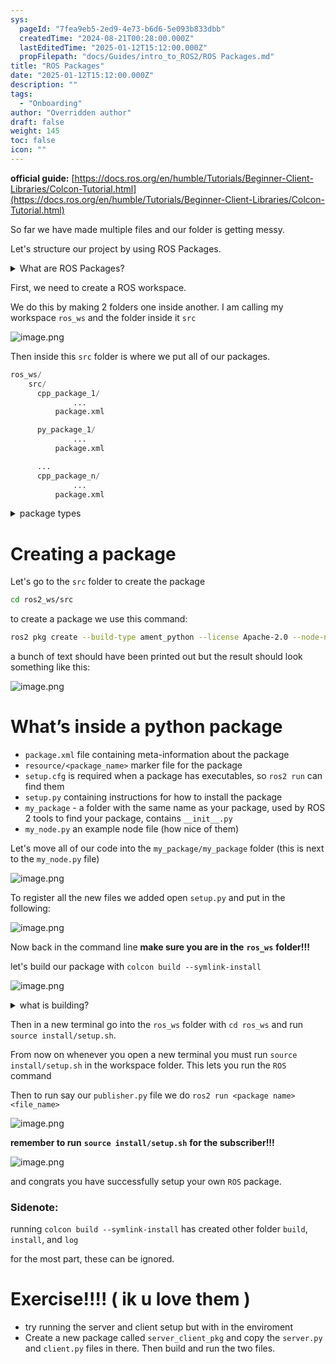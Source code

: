 ```yaml
---
sys:
  pageId: "7fea9eb5-2ed9-4e73-b6d6-5e093b833dbb"
  createdTime: "2024-08-21T00:28:00.000Z"
  lastEditedTime: "2025-01-12T15:12:00.000Z"
  propFilepath: "docs/Guides/intro_to_ROS2/ROS Packages.md"
title: "ROS Packages"
date: "2025-01-12T15:12:00.000Z"
description: ""
tags:
  - "Onboarding"
author: "Overridden author"
draft: false
weight: 145
toc: false
icon: ""
---
```


**official guide:** [https://docs.ros.org/en/humble/Tutorials/Beginner-Client-Libraries/Colcon-Tutorial.html](https://docs.ros.org/en/humble/Tutorials/Beginner-Client-Libraries/Colcon-Tutorial.html)

So far we have made multiple files and our folder is getting messy.

Let's structure our project by using ROS Packages.

<details>

<summary>What are ROS Packages?</summary>

ROS Packages are, as the name implies, packages of code that are highly sharable between ROS developers.

They consist of a folder, `package.xml` file, and source code

```python
      cpp_package_1/
		      ... imagine much code files here ..
          package.xml
```

</details>

First, we need to create a ROS workspace.

We do this by making 2 folders one inside another. I am calling my workspace `ros_ws` and the folder inside it `src`

![image.png](https://prod-files-secure.s3.us-west-2.amazonaws.com/d518164a-d88e-44d1-a4ee-3adb3bd8bce0/70706947-fd18-4537-a67b-e12946812d31/image.png?X-Amz-Algorithm=AWS4-HMAC-SHA256&X-Amz-Content-Sha256=UNSIGNED-PAYLOAD&X-Amz-Credential=ASIAZI2LB466USSF3YGC%2F20250605%2Fus-west-2%2Fs3%2Faws4_request&X-Amz-Date=20250605T051021Z&X-Amz-Expires=3600&X-Amz-Security-Token=IQoJb3JpZ2luX2VjEGUaCXVzLXdlc3QtMiJIMEYCIQCxxIC0q2pImEp5RvylLQShATIA7A7vlJXEKH7EzQnaXAIhANJFoWCQVlc86Llm%2BS7i3hOmAzYNqiw2Q2HiAmZeV1reKv8DCD4QABoMNjM3NDIzMTgzODA1Igy6%2BCRzMGkKSy5qMaEq3AOh9uJQ1bF1ggODXcRDjWyUQJmLBc20IUxUyHEUoaCVNTDQ%2B7BSCuq15GQWZaW8izOJf1lSRZ2FyfAdyYvrhAHL%2By48HYxrdmiIkRjsc9q41pTcQ%2F9VjpQsK8L53zXjnpOTr3qFzZjNWehRxpbBPNPDI%2FjlrXmZWhr9AwYVLQ3cI8j1iN59Em8geNEgp1sQruiwEXG5zGbVt8%2Bi0gSUWYbYmcLOP4uDGTxePWFAqm4Ba9ILzX58gOSUBAuawh3HuyFnlYpi3FC2lAw7PFFKgoz391KYyQDO7fiuMeODzM4ozFqET1BR1iT%2FyR0dRddoinOxuIgCvMMGCg53ZtPt2pjrgevcbmXObrXGoX15Us3ImtXzKxFGuLN6Lu4DCLFrrpw%2FdPRzk69UiUu6mX5iHYXPOi%2BVpYU8zcvvjYFwx8DXR%2Fxh4f8RiKCga0FRPTwYKwgZZpVGxybI6j6wOj5KgFfNIUaBCkq2vfBVs9UONDQE%2F1p5iYC0RH2tsBDlafDcRQoJvwGvliJhFIRUeOgdyTtxnN3OV332Mp73MVdeC09GEtmAcqJrqaacl%2FAjf5FvTKSNLWyIvMXsa857CkIAFL6O34ZtzUlIwNZGql4A27YXUcNH%2BQEkYEuSAEBl%2FDCOw4TCBjqkAVqRxMmLpKQhh%2FUWSFBPB6H5SjQnvescDKY20GFmbwpj6oTAZB2OeVfSXTXmAKw%2F%2BnrYQ6jIfLkZRwxYDpsYnItJWBrHiEtYDjsj0%2FZ2X5FhngTDSQ1O1hWMZPADDF1AgYrKepB%2Bqzv1kXeOuJ%2FD05H0uTtF%2F3DJ0AgWj1zZWBOydaposV1CrOsWlISCGJVD59np0bxWHbc0IRdgWE0rGTMDIHyo&X-Amz-Signature=64f50d147e9753d1ace0ea4f8ede11c00483929d2809a0f1918ed550defb2e31&X-Amz-SignedHeaders=host&x-id=GetObject)

Then inside this `src` folder is where we put all of our packages.

```python
ros_ws/
    src/
      cpp_package_1/
		      ...
          package.xml

      py_package_1/
		      ...
          package.xml

      ...
      cpp_package_n/
		      ...
          package.xml

```

<details>

<summary>package types</summary>

packages can be either `C++` or python.

the intern file structure is different for each but for this guide we will stick to creating python packages

</details>

# Creating a package

Let's go to the `src` folder to create the package

```bash
cd ros2_ws/src
```

to create a package we use this command:

```bash
ros2 pkg create --build-type ament_python --license Apache-2.0 --node-name my_node my_package
```

a bunch of text should have been printed out but the result should look something like this:

![image.png](https://prod-files-secure.s3.us-west-2.amazonaws.com/d518164a-d88e-44d1-a4ee-3adb3bd8bce0/e6cf1e3f-8512-4a3e-b131-079f800bf3e8/image.png?X-Amz-Algorithm=AWS4-HMAC-SHA256&X-Amz-Content-Sha256=UNSIGNED-PAYLOAD&X-Amz-Credential=ASIAZI2LB466USSF3YGC%2F20250605%2Fus-west-2%2Fs3%2Faws4_request&X-Amz-Date=20250605T051021Z&X-Amz-Expires=3600&X-Amz-Security-Token=IQoJb3JpZ2luX2VjEGUaCXVzLXdlc3QtMiJIMEYCIQCxxIC0q2pImEp5RvylLQShATIA7A7vlJXEKH7EzQnaXAIhANJFoWCQVlc86Llm%2BS7i3hOmAzYNqiw2Q2HiAmZeV1reKv8DCD4QABoMNjM3NDIzMTgzODA1Igy6%2BCRzMGkKSy5qMaEq3AOh9uJQ1bF1ggODXcRDjWyUQJmLBc20IUxUyHEUoaCVNTDQ%2B7BSCuq15GQWZaW8izOJf1lSRZ2FyfAdyYvrhAHL%2By48HYxrdmiIkRjsc9q41pTcQ%2F9VjpQsK8L53zXjnpOTr3qFzZjNWehRxpbBPNPDI%2FjlrXmZWhr9AwYVLQ3cI8j1iN59Em8geNEgp1sQruiwEXG5zGbVt8%2Bi0gSUWYbYmcLOP4uDGTxePWFAqm4Ba9ILzX58gOSUBAuawh3HuyFnlYpi3FC2lAw7PFFKgoz391KYyQDO7fiuMeODzM4ozFqET1BR1iT%2FyR0dRddoinOxuIgCvMMGCg53ZtPt2pjrgevcbmXObrXGoX15Us3ImtXzKxFGuLN6Lu4DCLFrrpw%2FdPRzk69UiUu6mX5iHYXPOi%2BVpYU8zcvvjYFwx8DXR%2Fxh4f8RiKCga0FRPTwYKwgZZpVGxybI6j6wOj5KgFfNIUaBCkq2vfBVs9UONDQE%2F1p5iYC0RH2tsBDlafDcRQoJvwGvliJhFIRUeOgdyTtxnN3OV332Mp73MVdeC09GEtmAcqJrqaacl%2FAjf5FvTKSNLWyIvMXsa857CkIAFL6O34ZtzUlIwNZGql4A27YXUcNH%2BQEkYEuSAEBl%2FDCOw4TCBjqkAVqRxMmLpKQhh%2FUWSFBPB6H5SjQnvescDKY20GFmbwpj6oTAZB2OeVfSXTXmAKw%2F%2BnrYQ6jIfLkZRwxYDpsYnItJWBrHiEtYDjsj0%2FZ2X5FhngTDSQ1O1hWMZPADDF1AgYrKepB%2Bqzv1kXeOuJ%2FD05H0uTtF%2F3DJ0AgWj1zZWBOydaposV1CrOsWlISCGJVD59np0bxWHbc0IRdgWE0rGTMDIHyo&X-Amz-Signature=a21a7178e6c64e624576d3d751e309361e395ce61b085eb8e0183e88783e846b&X-Amz-SignedHeaders=host&x-id=GetObject)

# What’s inside a python package

- `package.xml` file containing meta-information about the package
- `resource/<package_name>` marker file for the package
- `setup.cfg` is required when a package has executables, so `ros2 run` can find them
- `setup.py` containing instructions for how to install the package
- `my_package` - a folder with the same name as your package, used by ROS 2 tools to find your package, contains `__init__.py`
- `my_node.py` an example node file (how nice of them)

Let's move all of our code into the `my_package/my_package` folder (this is next to the `my_node.py` file)

![image.png](https://prod-files-secure.s3.us-west-2.amazonaws.com/d518164a-d88e-44d1-a4ee-3adb3bd8bce0/9ce58f11-0da9-4d3e-b86d-506a9685d378/image.png?X-Amz-Algorithm=AWS4-HMAC-SHA256&X-Amz-Content-Sha256=UNSIGNED-PAYLOAD&X-Amz-Credential=ASIAZI2LB466USSF3YGC%2F20250605%2Fus-west-2%2Fs3%2Faws4_request&X-Amz-Date=20250605T051021Z&X-Amz-Expires=3600&X-Amz-Security-Token=IQoJb3JpZ2luX2VjEGUaCXVzLXdlc3QtMiJIMEYCIQCxxIC0q2pImEp5RvylLQShATIA7A7vlJXEKH7EzQnaXAIhANJFoWCQVlc86Llm%2BS7i3hOmAzYNqiw2Q2HiAmZeV1reKv8DCD4QABoMNjM3NDIzMTgzODA1Igy6%2BCRzMGkKSy5qMaEq3AOh9uJQ1bF1ggODXcRDjWyUQJmLBc20IUxUyHEUoaCVNTDQ%2B7BSCuq15GQWZaW8izOJf1lSRZ2FyfAdyYvrhAHL%2By48HYxrdmiIkRjsc9q41pTcQ%2F9VjpQsK8L53zXjnpOTr3qFzZjNWehRxpbBPNPDI%2FjlrXmZWhr9AwYVLQ3cI8j1iN59Em8geNEgp1sQruiwEXG5zGbVt8%2Bi0gSUWYbYmcLOP4uDGTxePWFAqm4Ba9ILzX58gOSUBAuawh3HuyFnlYpi3FC2lAw7PFFKgoz391KYyQDO7fiuMeODzM4ozFqET1BR1iT%2FyR0dRddoinOxuIgCvMMGCg53ZtPt2pjrgevcbmXObrXGoX15Us3ImtXzKxFGuLN6Lu4DCLFrrpw%2FdPRzk69UiUu6mX5iHYXPOi%2BVpYU8zcvvjYFwx8DXR%2Fxh4f8RiKCga0FRPTwYKwgZZpVGxybI6j6wOj5KgFfNIUaBCkq2vfBVs9UONDQE%2F1p5iYC0RH2tsBDlafDcRQoJvwGvliJhFIRUeOgdyTtxnN3OV332Mp73MVdeC09GEtmAcqJrqaacl%2FAjf5FvTKSNLWyIvMXsa857CkIAFL6O34ZtzUlIwNZGql4A27YXUcNH%2BQEkYEuSAEBl%2FDCOw4TCBjqkAVqRxMmLpKQhh%2FUWSFBPB6H5SjQnvescDKY20GFmbwpj6oTAZB2OeVfSXTXmAKw%2F%2BnrYQ6jIfLkZRwxYDpsYnItJWBrHiEtYDjsj0%2FZ2X5FhngTDSQ1O1hWMZPADDF1AgYrKepB%2Bqzv1kXeOuJ%2FD05H0uTtF%2F3DJ0AgWj1zZWBOydaposV1CrOsWlISCGJVD59np0bxWHbc0IRdgWE0rGTMDIHyo&X-Amz-Signature=65cdbe453b896ab31b42de1ca6814c7b54d7aa217f273f0bb03d3547bee718b3&X-Amz-SignedHeaders=host&x-id=GetObject)

To register all the new files we added open `setup.py` and put in the following:

![image.png](https://prod-files-secure.s3.us-west-2.amazonaws.com/d518164a-d88e-44d1-a4ee-3adb3bd8bce0/1cd7c262-4cae-4496-9d75-c178537d24a2/image.png?X-Amz-Algorithm=AWS4-HMAC-SHA256&X-Amz-Content-Sha256=UNSIGNED-PAYLOAD&X-Amz-Credential=ASIAZI2LB466USSF3YGC%2F20250605%2Fus-west-2%2Fs3%2Faws4_request&X-Amz-Date=20250605T051021Z&X-Amz-Expires=3600&X-Amz-Security-Token=IQoJb3JpZ2luX2VjEGUaCXVzLXdlc3QtMiJIMEYCIQCxxIC0q2pImEp5RvylLQShATIA7A7vlJXEKH7EzQnaXAIhANJFoWCQVlc86Llm%2BS7i3hOmAzYNqiw2Q2HiAmZeV1reKv8DCD4QABoMNjM3NDIzMTgzODA1Igy6%2BCRzMGkKSy5qMaEq3AOh9uJQ1bF1ggODXcRDjWyUQJmLBc20IUxUyHEUoaCVNTDQ%2B7BSCuq15GQWZaW8izOJf1lSRZ2FyfAdyYvrhAHL%2By48HYxrdmiIkRjsc9q41pTcQ%2F9VjpQsK8L53zXjnpOTr3qFzZjNWehRxpbBPNPDI%2FjlrXmZWhr9AwYVLQ3cI8j1iN59Em8geNEgp1sQruiwEXG5zGbVt8%2Bi0gSUWYbYmcLOP4uDGTxePWFAqm4Ba9ILzX58gOSUBAuawh3HuyFnlYpi3FC2lAw7PFFKgoz391KYyQDO7fiuMeODzM4ozFqET1BR1iT%2FyR0dRddoinOxuIgCvMMGCg53ZtPt2pjrgevcbmXObrXGoX15Us3ImtXzKxFGuLN6Lu4DCLFrrpw%2FdPRzk69UiUu6mX5iHYXPOi%2BVpYU8zcvvjYFwx8DXR%2Fxh4f8RiKCga0FRPTwYKwgZZpVGxybI6j6wOj5KgFfNIUaBCkq2vfBVs9UONDQE%2F1p5iYC0RH2tsBDlafDcRQoJvwGvliJhFIRUeOgdyTtxnN3OV332Mp73MVdeC09GEtmAcqJrqaacl%2FAjf5FvTKSNLWyIvMXsa857CkIAFL6O34ZtzUlIwNZGql4A27YXUcNH%2BQEkYEuSAEBl%2FDCOw4TCBjqkAVqRxMmLpKQhh%2FUWSFBPB6H5SjQnvescDKY20GFmbwpj6oTAZB2OeVfSXTXmAKw%2F%2BnrYQ6jIfLkZRwxYDpsYnItJWBrHiEtYDjsj0%2FZ2X5FhngTDSQ1O1hWMZPADDF1AgYrKepB%2Bqzv1kXeOuJ%2FD05H0uTtF%2F3DJ0AgWj1zZWBOydaposV1CrOsWlISCGJVD59np0bxWHbc0IRdgWE0rGTMDIHyo&X-Amz-Signature=423756521f356ea01d0a684918a916ec586d1faf676a4264ec404f6a31dc4dcf&X-Amz-SignedHeaders=host&x-id=GetObject)

Now back in the command line **make sure you are in the** **`ros_ws`** **folder!!!**

let's build our package with `colcon build --symlink-install`

![image.png](https://prod-files-secure.s3.us-west-2.amazonaws.com/d518164a-d88e-44d1-a4ee-3adb3bd8bce0/2f2a0d27-b173-48fd-b189-5f5c0ce65619/image.png?X-Amz-Algorithm=AWS4-HMAC-SHA256&X-Amz-Content-Sha256=UNSIGNED-PAYLOAD&X-Amz-Credential=ASIAZI2LB466USSF3YGC%2F20250605%2Fus-west-2%2Fs3%2Faws4_request&X-Amz-Date=20250605T051021Z&X-Amz-Expires=3600&X-Amz-Security-Token=IQoJb3JpZ2luX2VjEGUaCXVzLXdlc3QtMiJIMEYCIQCxxIC0q2pImEp5RvylLQShATIA7A7vlJXEKH7EzQnaXAIhANJFoWCQVlc86Llm%2BS7i3hOmAzYNqiw2Q2HiAmZeV1reKv8DCD4QABoMNjM3NDIzMTgzODA1Igy6%2BCRzMGkKSy5qMaEq3AOh9uJQ1bF1ggODXcRDjWyUQJmLBc20IUxUyHEUoaCVNTDQ%2B7BSCuq15GQWZaW8izOJf1lSRZ2FyfAdyYvrhAHL%2By48HYxrdmiIkRjsc9q41pTcQ%2F9VjpQsK8L53zXjnpOTr3qFzZjNWehRxpbBPNPDI%2FjlrXmZWhr9AwYVLQ3cI8j1iN59Em8geNEgp1sQruiwEXG5zGbVt8%2Bi0gSUWYbYmcLOP4uDGTxePWFAqm4Ba9ILzX58gOSUBAuawh3HuyFnlYpi3FC2lAw7PFFKgoz391KYyQDO7fiuMeODzM4ozFqET1BR1iT%2FyR0dRddoinOxuIgCvMMGCg53ZtPt2pjrgevcbmXObrXGoX15Us3ImtXzKxFGuLN6Lu4DCLFrrpw%2FdPRzk69UiUu6mX5iHYXPOi%2BVpYU8zcvvjYFwx8DXR%2Fxh4f8RiKCga0FRPTwYKwgZZpVGxybI6j6wOj5KgFfNIUaBCkq2vfBVs9UONDQE%2F1p5iYC0RH2tsBDlafDcRQoJvwGvliJhFIRUeOgdyTtxnN3OV332Mp73MVdeC09GEtmAcqJrqaacl%2FAjf5FvTKSNLWyIvMXsa857CkIAFL6O34ZtzUlIwNZGql4A27YXUcNH%2BQEkYEuSAEBl%2FDCOw4TCBjqkAVqRxMmLpKQhh%2FUWSFBPB6H5SjQnvescDKY20GFmbwpj6oTAZB2OeVfSXTXmAKw%2F%2BnrYQ6jIfLkZRwxYDpsYnItJWBrHiEtYDjsj0%2FZ2X5FhngTDSQ1O1hWMZPADDF1AgYrKepB%2Bqzv1kXeOuJ%2FD05H0uTtF%2F3DJ0AgWj1zZWBOydaposV1CrOsWlISCGJVD59np0bxWHbc0IRdgWE0rGTMDIHyo&X-Amz-Signature=20bb75f564d6f4816e1339b945d7e4d062c4c4d7005e966344660d8ac8947761&X-Amz-SignedHeaders=host&x-id=GetObject)

<details>

<summary>what is building?</summary>

if you are a CS major at Rose-Hulman you will learn the answer to this in CSSE132

but TLDR; is it combines all the code files into one program that can be run easily 

</details>

Then in a new terminal go into the `ros_ws` folder with `cd ros_ws` and run `source install/setup.sh`. 

From now on whenever you open a new terminal you must run `source install/setup.sh` in the workspace folder. This lets you run the `ROS` command

Then to run say our `publisher.py` file we do `ros2 run <package name> <file_name>`

![image.png](https://prod-files-secure.s3.us-west-2.amazonaws.com/d518164a-d88e-44d1-a4ee-3adb3bd8bce0/4f4b1219-3a44-4632-aa0a-ce3471699f59/image.png?X-Amz-Algorithm=AWS4-HMAC-SHA256&X-Amz-Content-Sha256=UNSIGNED-PAYLOAD&X-Amz-Credential=ASIAZI2LB466USSF3YGC%2F20250605%2Fus-west-2%2Fs3%2Faws4_request&X-Amz-Date=20250605T051021Z&X-Amz-Expires=3600&X-Amz-Security-Token=IQoJb3JpZ2luX2VjEGUaCXVzLXdlc3QtMiJIMEYCIQCxxIC0q2pImEp5RvylLQShATIA7A7vlJXEKH7EzQnaXAIhANJFoWCQVlc86Llm%2BS7i3hOmAzYNqiw2Q2HiAmZeV1reKv8DCD4QABoMNjM3NDIzMTgzODA1Igy6%2BCRzMGkKSy5qMaEq3AOh9uJQ1bF1ggODXcRDjWyUQJmLBc20IUxUyHEUoaCVNTDQ%2B7BSCuq15GQWZaW8izOJf1lSRZ2FyfAdyYvrhAHL%2By48HYxrdmiIkRjsc9q41pTcQ%2F9VjpQsK8L53zXjnpOTr3qFzZjNWehRxpbBPNPDI%2FjlrXmZWhr9AwYVLQ3cI8j1iN59Em8geNEgp1sQruiwEXG5zGbVt8%2Bi0gSUWYbYmcLOP4uDGTxePWFAqm4Ba9ILzX58gOSUBAuawh3HuyFnlYpi3FC2lAw7PFFKgoz391KYyQDO7fiuMeODzM4ozFqET1BR1iT%2FyR0dRddoinOxuIgCvMMGCg53ZtPt2pjrgevcbmXObrXGoX15Us3ImtXzKxFGuLN6Lu4DCLFrrpw%2FdPRzk69UiUu6mX5iHYXPOi%2BVpYU8zcvvjYFwx8DXR%2Fxh4f8RiKCga0FRPTwYKwgZZpVGxybI6j6wOj5KgFfNIUaBCkq2vfBVs9UONDQE%2F1p5iYC0RH2tsBDlafDcRQoJvwGvliJhFIRUeOgdyTtxnN3OV332Mp73MVdeC09GEtmAcqJrqaacl%2FAjf5FvTKSNLWyIvMXsa857CkIAFL6O34ZtzUlIwNZGql4A27YXUcNH%2BQEkYEuSAEBl%2FDCOw4TCBjqkAVqRxMmLpKQhh%2FUWSFBPB6H5SjQnvescDKY20GFmbwpj6oTAZB2OeVfSXTXmAKw%2F%2BnrYQ6jIfLkZRwxYDpsYnItJWBrHiEtYDjsj0%2FZ2X5FhngTDSQ1O1hWMZPADDF1AgYrKepB%2Bqzv1kXeOuJ%2FD05H0uTtF%2F3DJ0AgWj1zZWBOydaposV1CrOsWlISCGJVD59np0bxWHbc0IRdgWE0rGTMDIHyo&X-Amz-Signature=3262922d3faf94228234e0c060e671fac7e3a700c07ac52143516fd264ec3918&X-Amz-SignedHeaders=host&x-id=GetObject)

**remember to run** **`source install/setup.sh`** **for the subscriber!!!**

![image.png](https://prod-files-secure.s3.us-west-2.amazonaws.com/d518164a-d88e-44d1-a4ee-3adb3bd8bce0/02121119-dad4-49ec-8356-c956108b4243/image.png?X-Amz-Algorithm=AWS4-HMAC-SHA256&X-Amz-Content-Sha256=UNSIGNED-PAYLOAD&X-Amz-Credential=ASIAZI2LB466USSF3YGC%2F20250605%2Fus-west-2%2Fs3%2Faws4_request&X-Amz-Date=20250605T051021Z&X-Amz-Expires=3600&X-Amz-Security-Token=IQoJb3JpZ2luX2VjEGUaCXVzLXdlc3QtMiJIMEYCIQCxxIC0q2pImEp5RvylLQShATIA7A7vlJXEKH7EzQnaXAIhANJFoWCQVlc86Llm%2BS7i3hOmAzYNqiw2Q2HiAmZeV1reKv8DCD4QABoMNjM3NDIzMTgzODA1Igy6%2BCRzMGkKSy5qMaEq3AOh9uJQ1bF1ggODXcRDjWyUQJmLBc20IUxUyHEUoaCVNTDQ%2B7BSCuq15GQWZaW8izOJf1lSRZ2FyfAdyYvrhAHL%2By48HYxrdmiIkRjsc9q41pTcQ%2F9VjpQsK8L53zXjnpOTr3qFzZjNWehRxpbBPNPDI%2FjlrXmZWhr9AwYVLQ3cI8j1iN59Em8geNEgp1sQruiwEXG5zGbVt8%2Bi0gSUWYbYmcLOP4uDGTxePWFAqm4Ba9ILzX58gOSUBAuawh3HuyFnlYpi3FC2lAw7PFFKgoz391KYyQDO7fiuMeODzM4ozFqET1BR1iT%2FyR0dRddoinOxuIgCvMMGCg53ZtPt2pjrgevcbmXObrXGoX15Us3ImtXzKxFGuLN6Lu4DCLFrrpw%2FdPRzk69UiUu6mX5iHYXPOi%2BVpYU8zcvvjYFwx8DXR%2Fxh4f8RiKCga0FRPTwYKwgZZpVGxybI6j6wOj5KgFfNIUaBCkq2vfBVs9UONDQE%2F1p5iYC0RH2tsBDlafDcRQoJvwGvliJhFIRUeOgdyTtxnN3OV332Mp73MVdeC09GEtmAcqJrqaacl%2FAjf5FvTKSNLWyIvMXsa857CkIAFL6O34ZtzUlIwNZGql4A27YXUcNH%2BQEkYEuSAEBl%2FDCOw4TCBjqkAVqRxMmLpKQhh%2FUWSFBPB6H5SjQnvescDKY20GFmbwpj6oTAZB2OeVfSXTXmAKw%2F%2BnrYQ6jIfLkZRwxYDpsYnItJWBrHiEtYDjsj0%2FZ2X5FhngTDSQ1O1hWMZPADDF1AgYrKepB%2Bqzv1kXeOuJ%2FD05H0uTtF%2F3DJ0AgWj1zZWBOydaposV1CrOsWlISCGJVD59np0bxWHbc0IRdgWE0rGTMDIHyo&X-Amz-Signature=1dbdc874571a32a06d7a12fb9c7eed45e83cd0a8f5d487731778f76f1b76abfb&X-Amz-SignedHeaders=host&x-id=GetObject)

and congrats you have successfully setup your own `ROS` package.

### Sidenote:

running `colcon build --symlink-install` has created other folder `build`, `install`, and `log`

for the most part, these can be ignored.

# Exercise!!!! ( ik u love them )

- try running the server and client setup but with in the enviroment
- Create a new package called `server_client_pkg` and copy the `server.py` and `client.py` files in there. Then build and run the two files.
